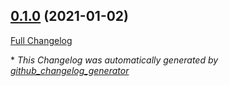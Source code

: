 ## [0.1.0](https://github.com/chriscowley/ansible-role-unifi_exporter/tree/0.1.0) (2021-01-02)

[Full Changelog](https://github.com/chriscowley/ansible-role-unifi_exporter/compare/e4b1ff727e93c78e7ba7c2c79872c010d062da99...0.1.0)



\* *This Changelog was automatically generated by [github_changelog_generator](https://github.com/github-changelog-generator/github-changelog-generator)*